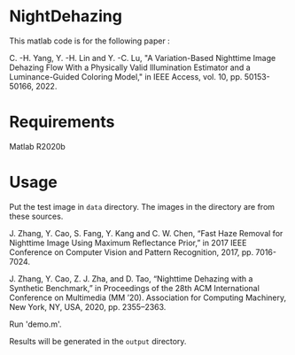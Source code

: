 # NightDehazing

This matlab code is for the following paper : 

C. -H. Yang, Y. -H. Lin and Y. -C. Lu, "A Variation-Based Nighttime Image Dehazing Flow With a Physically Valid Illumination Estimator and a Luminance-Guided Coloring Model," in IEEE Access, vol. 10, pp. 50153-50166, 2022.

# Requirements

Matlab R2020b

# Usage

Put the test image in `data` directory. The images in the directory are from these sources.

J. Zhang, Y. Cao, S. Fang, Y. Kang and C. W. Chen, “Fast Haze Removal for Nighttime Image Using Maximum Reflectance Prior,” in 2017 IEEE Conference on Computer Vision and Pattern Recognition, 2017, pp. 7016-7024.

J. Zhang, Y. Cao, Z. J. Zha, and D. Tao, “Nighttime Dehazing with a Synthetic Benchmark,” in Proceedings of the 28th ACM International Conference on Multimedia (MM ’20). Association for Computing Machinery, New York, NY, USA, 2020, pp. 2355–2363.

Run 'demo.m'.

Results will be generated in the `output` directory.
